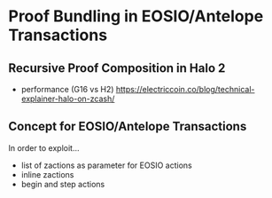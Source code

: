 # Proof Bundling in EOSIO/Antelope Transactions

## Recursive Proof Composition in Halo 2
- performance (G16 vs H2) https://electriccoin.co/blog/technical-explainer-halo-on-zcash/

## Concept for EOSIO/Antelope Transactions
In order to exploit...
- list of zactions as parameter for EOSIO actions
- inline zactions
- begin and step actions